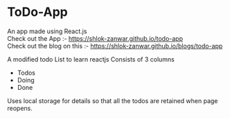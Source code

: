 # ToDo-App
An app made using React.js <br />
Check out the App :- https://shlok-zanwar.github.io/todo-app <br />
Check out the blog on this :- https://shlok-zanwar.github.io/blogs/todo-app <br />

A modified todo List to learn reactjs
Consists of 3 columns
  * Todos
  * Doing
  * Done
  
Uses local storage for details so that all the todos are retained when page reopens.
